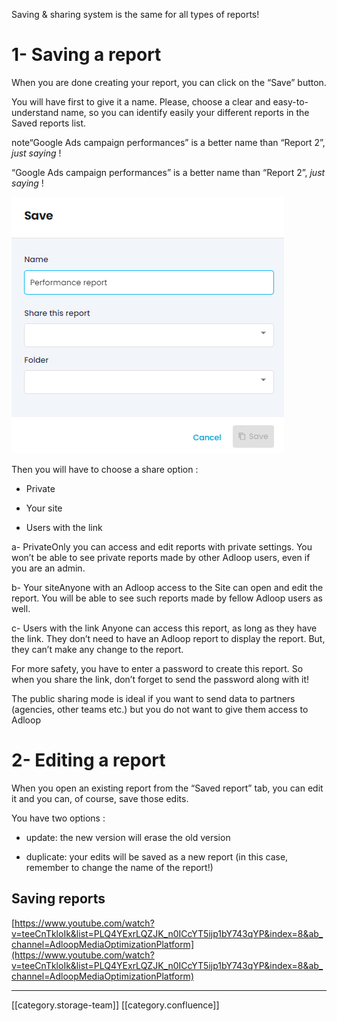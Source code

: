 Saving & sharing system is the same for all types of reports!


# 1- Saving a report
When you are done creating your report, you can click on the “Save” button.

You will have first to give it a name. Please, choose a clear and easy-to-understand name, so you can identify easily your different reports in the Saved reports list.

note“Google Ads campaign performances” is a better name than “Report 2”,  _just saying_ ! 

“Google Ads campaign performances” is a better name than “Report 2”,  _just saying_ ! 

![](.gitbook/image-20231003-093227.png)

Then you will have to choose a share option : 


* Private


* Your site


* Users with the link



a- PrivateOnly you can access and edit reports with private settings. You won’t be able to see private reports made by other Adloop users, even if you are an admin.

b- Your siteAnyone with an Adloop access to the Site can open and edit the report. You will be able to see such reports made by fellow Adloop users as well. 

c- Users with the link Anyone can access this report, as long as they have the link. They don’t need to have an Adloop report to display the report. But, they can’t make any change to the report.

For more safety, you have to enter a password to create this report. So when you share the link, don’t forget to send the password along with it! 

The public sharing mode is ideal if you want to send data to partners (agencies, other teams etc.) but you do not want to give them access to Adloop


# 2- Editing a report
When you open an existing report from the “Saved report” tab, you can edit it and you can, of course, save those edits. 

You have two options : 


* update: the new version will erase the old version


* duplicate: your edits will be saved as a new report (in this case, remember to change the name of the report!) 




## Saving reports
[https://www.youtube.com/watch?v=teeCnTkloIk&list=PLQ4YExrLQZJK_n0ICcYT5ijp1bY743qYP&index=8&ab_channel=AdloopMediaOptimizationPlatform](https://www.youtube.com/watch?v=teeCnTkloIk&list=PLQ4YExrLQZJK_n0ICcYT5ijp1bY743qYP&index=8&ab_channel=AdloopMediaOptimizationPlatform)



*****

[[category.storage-team]] 
[[category.confluence]] 
